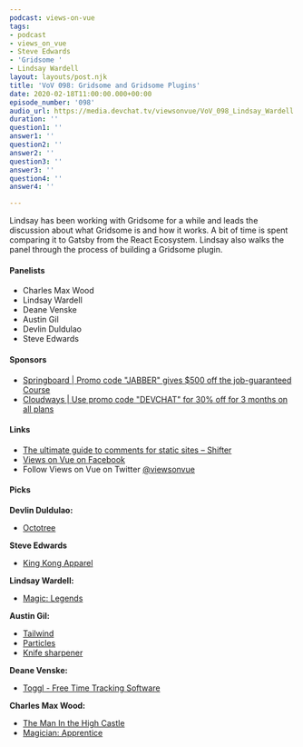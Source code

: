 ```yaml
---
podcast: views-on-vue
tags:
- podcast
- views_on_vue
- Steve Edwards
- 'Gridsome '
- Lindsay Wardell
layout: layouts/post.njk
title: 'VoV 098: Gridsome and Gridsome Plugins'
date: 2020-02-18T11:00:00.000+00:00
episode_number: '098'
audio_url: https://media.devchat.tv/viewsonvue/VoV_098_Lindsay_Wardell.mp3
duration: ''
question1: ''
answer1: ''
question2: ''
answer2: ''
question3: ''
answer3: ''
question4: ''
answer4: ''

---
```

Lindsay has been working with Gridsome for a while and leads the discussion about what Gridsome is and how it works. A bit of time is spent comparing it to Gatsby from the React Ecosystem. Lindsay also walks the panel through the process of building a Gridsome plugin.

#### **Panelists**

* Charles Max Wood
* Lindsay Wardell
* Deane Venske
* Austin Gil
* Devlin Duldulao
* Steve Edwards

#### **Sponsors**

* [Springboard | ](https://www.springboard.com/workshops/software-engineering-career-track/?utm_source=devchat&utm_medium=podcast&utm_campaign=viewsonvue)[Promo code "JABBER" gives $500 off the job-guaranteed C](https://www.springboard.com/workshops/software-engineering-career-track/?utm_source=devchat&utm_medium=podcast&utm_campaign=reactroundup)[ourse](https://www.springboard.com/workshops/software-engineering-career-track/?utm_source=devchat&utm_medium=podcast&utm_campaign=viewsonvue)
* [Cloudways | Use promo code "DEVCHAT" for 30% off for 3 months on all plans](https://www.cloudways.com/en/?id=546951&chan=Devchat&data1=Vue-show&data2=Podcast-1)

#### **Links**

* [The ultimate guide to comments for static sites – Shifter](https://www.getshifter.io/static-site-comments/ "The ultimate guide to comments for static sites – Shifter")
* [Views on Vue on Facebook](https://www.facebook.com/ViewsonVue)
* Follow Views on Vue on Twitter [@viewsonvue](https://twitter.com/viewsonvue)

#### **Picks**

**Devlin Duldulao:**

* [Octotree](https://www.octotree.io/)

**Steve Edwards**

* [King Kong Apparel]()

**Lindsay Wardell:**

* [Magic: Legends](http://playmagiclegends.com	 "Magic: Legends")

**Austin Gil:**

* [Tailwind](https://tailwindcss.com/ "Tailwind")
* [Particles](https://prtcls.stegosource.com/)
* [Knife sharpener](https://smile.amazon.com/Smiths-CCKS-2-Step-Knife-Sharpener/dp/B00032S02K/)

**Deane Venske:**

* [Toggl - Free Time Tracking Software](https://toggl.com/ "Toggl")

**Charles Max Wood:**

* [The Man In the High Castle ](https://amzn.to/2tG7pND)
* [Magician: Apprentice](https://amzn.to/39N7qjr "Magician: Apprentice")